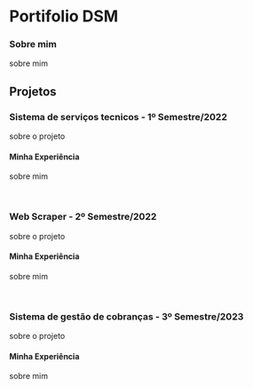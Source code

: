 # Portifolio DSM

<h3>Sobre mim</h3>
<p>
 sobre mim
</p>
<h2>Projetos</h2>
<h3>Sistema de serviços tecnicos - 1º Semestre/2022</h3>
  <p>
  sobre o projeto
  </p>
  <h4>Minha Experiência</h4>
    <p>
      sobre mim
    </p>
<br>
<h3>Web Scraper - 2º Semestre/2022</h3>
<p>
  sobre o projeto
</p>
  <h4>Minha Experiência</h4>
    <p>
    sobre mim
    </p>
<br>
<h3>Sistema de gestão de cobranças - 3º Semestre/2023</h3>
<p>
sobre o projeto
</p>
  <h4>Minha Experiência</h4>
    <p>
    sobre mim
    </p>
